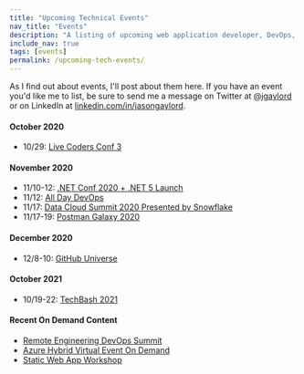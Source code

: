 ```yaml
---
title: "Upcoming Technical Events"
nav_title: "Events"
description: "A listing of upcoming web application developer, DevOps, and other technical events."
include_nav: true
tags: [events]
permalink: /upcoming-tech-events/
---
```


As I find out about events, I'll post about them here. If you have an event you'd like me to list, be sure to send me a message on Twitter at [@jgaylord](http://jasong.us/eUDX9v) or on LinkedIn at [linkedin.com/in/jasongaylord](http://jasong.us/linkedin).

#### October 2020
- 10/29: [Live Coders Conf 3](https://jasong.us/3dOjF1w)

#### November 2020
- 11/10-12: [.NET Conf 2020 + .NET 5 Launch](https://jasong.us/34YdZxG)
- 11/12: [All Day DevOps](https://jasong.us/2HaQKsd)
- 11/17: [Data Cloud Summit 2020 Presented by Snowflake](https://jasong.us/3dJrJ3A)
- 11/17-19: [Postman Galaxy 2020](https://jasong.us/35ynB2F)

#### December 2020
- 12/8-10: [GitHub Universe](https://jasong.us/3kou1Yt)

#### October 2021
- 10/19-22: [TechBash 2021](https://jasong.us/37lAkGe)

#### Recent On Demand Content
- [Remote Engineering DevOps Summit](https://jasong.us/3bTNI6P)
- [Azure Hybrid Virtual Event On Demand](https://jasong.us/3g9Uhmo)
- [Static Web App Workshop](https://jasong.us/3f7QBkz)